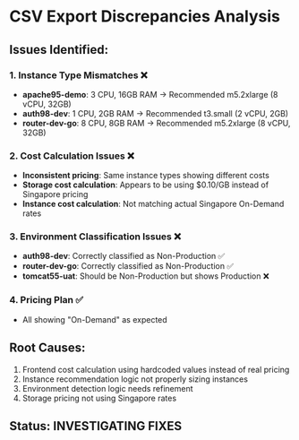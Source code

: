 # CSV Export Discrepancies Analysis

## Issues Identified:

### 1. **Instance Type Mismatches** ❌
- **apache95-demo**: 3 CPU, 16GB RAM → Recommended m5.2xlarge (8 vCPU, 32GB)
- **auth98-dev**: 1 CPU, 2GB RAM → Recommended t3.small (2 vCPU, 2GB) 
- **router-dev-go**: 8 CPU, 8GB RAM → Recommended m5.2xlarge (8 vCPU, 32GB)

### 2. **Cost Calculation Issues** ❌
- **Inconsistent pricing**: Same instance types showing different costs
- **Storage cost calculation**: Appears to be using $0.10/GB instead of Singapore pricing
- **Instance cost calculation**: Not matching actual Singapore On-Demand rates

### 3. **Environment Classification Issues** ❌
- **auth98-dev**: Correctly classified as Non-Production ✅
- **router-dev-go**: Correctly classified as Non-Production ✅
- **tomcat55-uat**: Should be Non-Production but shows Production ❌

### 4. **Pricing Plan** ✅
- All showing "On-Demand" as expected

## Root Causes:
1. Frontend cost calculation using hardcoded values instead of real pricing
2. Instance recommendation logic not properly sizing instances
3. Environment detection logic needs refinement
4. Storage pricing not using Singapore rates

## Status: INVESTIGATING FIXES
